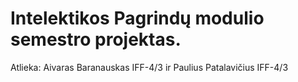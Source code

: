 # Intelektikos Pagrindų modulio semestro projektas.

Atlieka: Aivaras Baranauskas IFF-4/3 ir Paulius Patalavičius IFF-4/3
